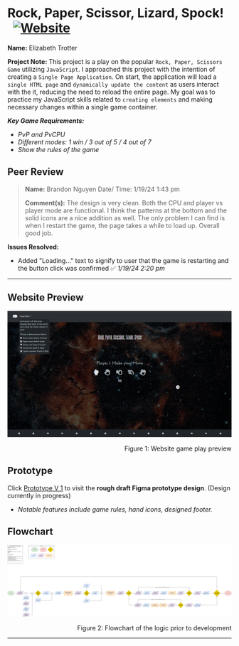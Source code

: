 # Rock, Paper, Scissor, Lizard, Spock! &nbsp;&nbsp;<a href="https://rpslsgame.vercel.app/">![Website](https://img.shields.io/website?url=https%3A%2F%2Frpslsgame.vercel.app%2F&up_message=ONLINE&up_color=%23355E3B&down_message=OFFLINE&down_color=red&style=for-the-badge&logo=vercel)</a>


**Name:** Elizabeth Trotter

**Project Note:** This project is a play on the popular `Rock, Paper, Scissors Game` utilizing `JavaScript`. I approached this project with the intention of creating a `Single Page Application`. On start, the application will load a `single HTML page` and `dynamically update the content` as users interact with the it, reducing the need to reload the entire page. My goal was to practice my JavaScript skills related to `creating elements` and making necessary changes within a single game container. 


***Key Game Requirements:***
- *PvP and PvCPU*
- *Different modes: 1 win / 3 out of 5 / 4 out of 7*
- *Show the rules of the game*


## Peer Review
> **Name:** Brandon Nguyen Date/ Time: 1/19/24 1:43 pm
> 
> **Comment(s):** The design is very clean. Both the CPU and player vs player mode are functional. I think the patterns at the bottom and the solid icons are a nice addition as well. The only problem I can find is when I restart the game, the page takes a while to load up. Overall good job.

**Issues Resolved:**
- Added "Loading..." text to signify to user that the game is restarting and the button click was confirmed :white_check_mark: *1/19/24 2:20 pm*


---


## Website Preview

![Website preview](./assets/websitepreview.png)
<p align="right">Figure 1: Website game play preview</p>


## Prototype

Click [Prototype V 1](https://www.figma.com/proto/kRB6CfbfABKfZ7iQk4eEnk/Rock-Paper-Scissors-Lizard-Spock?node-id=73-10&starting-point-node-id=73%3A10&mode=design&t=GtNA1yNpvZ9MCyWt-1) 
to visit the **rough draft Figma prototype design**. (Design currently in progress)
- *Notable features include game rules, hand icons, designed footer.*


## Flowchart

![Flowchart](./assets/Flowchart.png)
<p align="right">Figure 2: Flowchart of the logic prior to development</p>


---
